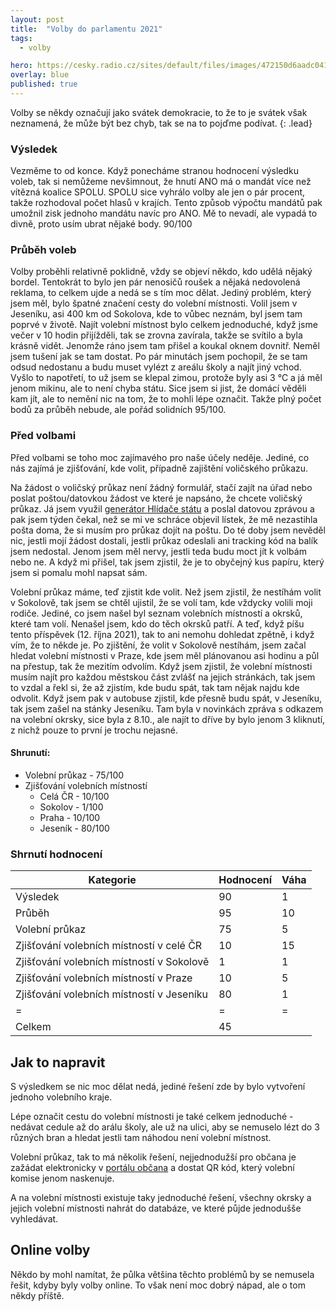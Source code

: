 ```yaml
---
layout: post
title:  "Volby do parlamentu 2021"
tags:
  - volby

hero: https://cesky.radio.cz/sites/default/files/images/472150d6aadc041a671c59db6e3f2160.png?timestamp=1631612229 #https://source.unsplash.com/collection/430471/
overlay: blue
published: true
---
```


Volby se někdy označují jako svátek demokracie, to že to je svátek však neznamená, že může být bez chyb, tak se na to pojďme podívat.
{: .lead}

### Výsledek
<!--break-->
Vezměme to od konce. Když ponecháme stranou hodnocení výsledku voleb, tak si nemůžeme nevšimnout, že hnutí ANO má o mandát více než vítězná koalice SPOLU. SPOLU sice vyhrálo volby ale jen o pár procent, takže rozhodoval počet hlasů v krajích. Tento způsob výpočtu mandátů pak umožnil zisk jednoho mandátu navíc pro ANO. Mě to nevadí, ale vypadá to divně, proto usím ubrat nějaké body. 90/100

### Průběh voleb
Volby proběhli relativně poklidně, vždy se objeví někdo, kdo udělá nějaký bordel. Tentokrát to bylo jen pár nenosičů roušek a nějaká nedovolená reklama, to celkem ujde a nedá se s tím moc dělat. Jediný problém, který jsem měl, bylo špatné značení cesty do volební místnosti. Volil jsem v Jeseníku, asi 400 km od Sokolova, kde to vůbec neznám, byl jsem tam poprvé v životě. Najít volební místnost bylo celkem jednoduché, když jsme večer v 10 hodin přijížděli, tak se zrovna zavírala, takže se svítilo a byla krásně vidět. Jenomže ráno jsem tam přišel a koukal oknem dovnitř. Neměl jsem tušení jak se tam dostat. Po pár minutách jsem pochopil, že se tam odsud nedostanu a budu muset vylézt z areálu školy a najít jiný vchod. Vyšlo to napotřetí, to už jsem se klepal zimou, protože byly asi 3 °C a já měl jenom mikinu, ale to není chyba státu. Sice jsem si jist, že domácí věděli kam jít, ale to nemění nic na tom, že to mohli lépe označit. Takže plný počet bodů za průběh nebude, ale pořád solidních 95/100.

### Před volbami
Před volbami se toho moc zajímavého pro naše účely neděje. Jediné, co nás zajímá je zjišťování, kde volit, případně zajištění voličského průkazu.

Na žádost o voličský průkaz není žádný formulář, stačí zajít na úřad nebo poslat poštou/datovkou žádost ve které je napsáno, že chcete voličský průkaz. Já jsem využil [generátor Hlídače státu](https://volby.hlidacstatu.cz/) a poslal datovou zprávou a pak jsem týden čekal, než se mi ve schráce objevil lístek, že mě nezastihla pošta doma, že si musím pro průkaz dojít na poštu. Do té doby jsem nevěděl nic, jestli mojí žádost dostali, jestli průkaz odeslali ani tracking kód na balík jsem nedostal. Jenom jsem měl nervy, jestli teda budu moct jít k volbám nebo ne. A když mi přišel, tak jsem zjistil, že je to obyčejný kus papíru, který jsem si pomalu mohl napsat sám.

Volební průkaz máme, teď zjistit kde volit. Než jsem zjistil, že nestíhám volit v Sokolově, tak jsem se chtěl ujistil, že se volí tam, kde vždycky volili moji rodiče. Jediné, co jsem našel byl seznam volebních místností a okrsků, které tam volí. Nenašel jsem, kdo do těch okrsků patří. A teď, když píšu tento příspěvek (12. října 2021), tak to ani nemohu dohledat zpětně, i když vím, že to někde je. Po zjištění, že volit v Sokolově nestíhám, jsem začal hledat volební místnosti v Praze, kde jsem měl plánovanou asi hodinu a půl na přestup, tak že mezitím odvolím. Když jsem zjistil, že volební místnosti musím najít pro každou městskou část zvlášť na jejich stránkách, tak jsem to vzdal a řekl si, že až zjistím, kde budu spát, tak tam nějak najdu kde odvolit. Když jsem pak v autobuse zjistil, kde přesně budu spát, v Jeseníku, tak jsem zašel na stánky Jeseníku. Tam byla v novinkách zpráva s odkazem na volební okrsky, sice byla z 8.10., ale najít to dříve by bylo jenom 3 kliknutí, z nichž pouze to první je trochu nejasné.

#### Shrunutí:
* Volební průkaz - 75/100
* Zjišťování volebních místností
	* Celá ČR - 10/100
	* Sokolov - 1/100
	* Praha - 10/100
	* Jeseník - 80/100

### Shrnutí hodnocení

| Kategorie                                 | Hodnocení | Váha |
| ----------------------------------------- | --------- | ---- |
| Výsledek                                  | 90        | 1    |
| Průběh                                    | 95        | 10   |
| Volební průkaz                            | 75        | 5    |
| Zjišťování volebních místností v celé ČR  | 10        | 15   |
| Zjišťování volebních místností v Sokolově | 1         | 1    |
| Zjišťování volebních místností v Praze    | 10        | 5    |
| Zjišťování volebních místností v Jeseníku | 80        | 1    |
| =                                         | =         | =    |
| Celkem                                    | 45        |      |


## Jak to napravit

S výsledkem se nic moc dělat nedá, jediné řešení zde by bylo vytvoření jednoho volebního kraje.

Lépe označit cestu do volební místnosti je také celkem jednoduché - nedávat cedule až do arálu školy, ale už na ulici, aby se nemuselo lézt do 3 různých bran a hledat jestli tam náhodou není volební místnost.

Volební průkaz, tak to má několik řešení, nejjednodužší pro občana je zažádat elektronicky v [portálu občana](https://obcan.portal.gov.cz) a dostat QR kód, který volební komise jenom naskenuje.

A na volební místnosti existuje taky jednoduché řešení, všechny okrsky a jejich volební místnosti nahrát do databáze, ve které půjde jednodušše vyhledávat.

## Online volby

Někdo by mohl namítat, že půlka většina těchto problémů by se nemusela řešit, kdyby byly volby online. To však není moc dobrý nápad, ale o tom někdy příště.